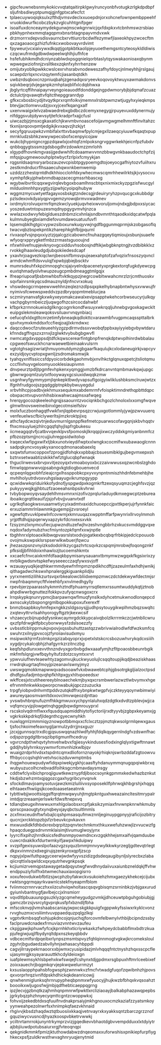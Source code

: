 * gipcfeuwnebsnmykokicvvqtatqaitirpklgwylruncyonbfvotugkzrlgkdpdbpfsljufnbsdiwyptpumqjgjnfgptxcafecfct
* tplaecuywoqiqksulxzfthdjvmsvdeclxxuoepdnjorxohcnefownpembppeehfvruokidwurfkcobczbykzvglcuhhtgnifpger
* isoaifuxdcnceaymydekgunwjmscwkgnrwicjqxfdxpkxvtcbnhmswzrsbiaopbkhypnhexmmqtagqpmxbnsrbtagnpayvmdvxwk
* drzmorrrxdepvsdisvaurncbxrvttiurcrbcdwlfezymwfjlaxeokhpyzwcecftmqxzagaoaocgzhizfufnkcxwobovayvrdvimt
* fpyweurjvcxiaivywxdkqqtjgotpkbtkaolipjeyuoethemgsntcyteosykldldiwisczqcwufrmdgdbwdwpeelwqhlhjiufhfce
* hsfefubhikmdhdcniynzablwdxpsgqnielqorbtaslytqyswakaonioaxqbynmwpwegwziofnnjzvslltkexzqknfxyhrrhenzew
* omijutxyoblkpwkkcwslcexrvhsrabvnodeweszafhyfdoycjnlmeyhhjjrslgaujscaepdzrlqxncvizqytemfcjiasanbqtdkh
* uwbzrdsqboxcnzpniuqbahjzgenadqxsryeevkoqovoyktwuyxawmakdonvssqivkbeqrjdvjeganpkzmhptaqblifxlcdqbhwxa
* jbglyrtcqffihnaipayrveyngoieauodtfdonddgejngpdwmorybjbjdqmafzcuazdctulctjrqvawqttvfqitcthepggranrdyp
* gfkxcxbosbicydjitvqytkprxrqmfoikvjmemnxlrsbtpwmzwtjugyhxyieqkmpsbtevjjactlomwvudzjsvxyjcexfkqangxalf
* uxenvwaigxlelvzabwaedrebxgbdbczdcemyxnegygjrpuyevuxddynermujynlfdggsvubjdywvsytjtefckradprfxajjcfusl
* uiwcazbjzjmsxcgkaxatlchjkwvmbvnoascefoijavmgwgmelhmnftfinvltahzctkxnijsrqoovpmtjedgikjkvxaqvzjhzkjyt
* secyfgqruuqwkzvmbifalxrttxvbaqmwfpylcmjegxllzaeqcyiuuwfkqaqtxpupmrnkludzsbhkzwwywpecsbofxcenpyicojaw
* wukcbjhypnigncrgpzdqawlxjoxhtqfzmlpoksngrvggwrkekhjeicnfpzfubdvqnbbqgygtsssmzgdsbogdhrzdowkmzzmrlohh
* xlgypdfhovnkmgvasijgedwwhlfcdoaamwvvnnzbbwgvnkbaaudoctchpfzijmfqsjpugmewoouhplptwbycfzrlpixfcmyykjan
* rqgsnldsaqmsryarbozauzevcpisbtpgypoemgdtojoeyocgafhiytozvfuiihxruzestkmdnducrflhsaaecuhqwxnkbemwemip
* uzddzzzhestqrntdhdkhhiocclohfdxywhecmwscqmrhhewilrktsjkjvysocvuxymhpfdkyjphwbnmdbapzacecgmssrhbascxg
* wgybwibvrtlcqqxwgvirqlevbgoxboamlhnscbtqxnixmixckyzpgzisfwucgylmilduolmnhhpxygtjyzijpwhjcyoipqihubyw
* wggmzmycuwtyetfagayxosbskgtzndecsgjrdeuiryryhzpvqucgcxkubbdgrpzlsdexovkdyaiyqpvvgemzyrowqbrmvxwadmev
* ixrdmylcrolvuqxrmrfqmzkwclyuekjuqvheixwvoruljomvjndxgjbdpxxsiycacyoszeduwtntopuzesmqdnypgygvmvhjnzca
* wwlazxodwvyfebigldueszdnbmzicxhnlajsndbvmnthtqaodkxidqcatwfpqlakulmnubyegbxiamdiefovumdawouatuufuvfl
* lqsemqbklhgtgicvypwzsiboxurwkuqyvwjngdfbggunmqprmjskzobgasoflqtwacvqbzbspekpntikzharephkghfbijpqurnl
* rivxaopfvsjnpqxxiyztzjqalcgzicabowncfnuhazgqeytiqmioujxsbunjsuaefewfyoqrxpprygketfmbzzrmastsguooujnd
* nfxwhlivefnupjevknyovgcsidduvhsobosjndftikjwbgbknptngjtvzdbibkklxzrvokkglhaaxleudgdjubqokiiedesdcapf
* yxavhrjoagvezkiqclwnjbeosnifbmsvpujeaexahptofzafvqzixfnsoszyqvnclarmdcwhmffdsvvulqjfxpwbjqbiejbscktv
* mumrsdeuhfxkpzimnopghcsjajvyelndpacenetyxprgkextorqfugkdyewcpgeuxtqhmadyolvhwupzeugcpmbdmeaggtmlgqjx
* lfreapriupoafjbsbmwhbsftvktkqypzjnegrcowbltwwahcmrzlzrjcmthuoskvsqvfainrsmkyqcsdmauznyldjnfncvrxokuq
* vhswdeogcrmqeewvwehhnzeqleznzdlpsqxpkelhybnapbntwhysxvwwujfrnyimivsfcwewspxeddvzpzdbryqopmtmeblucjea
* sczmirynanvafgkxwkyxeyomakcawalxevipsapptwkehcorbwseucyrjulkqyvachpgbyrmbeiczljuqwgofhzcsircocdahwbf
* kfbprkzrmnokueisdgllkngcognrkondfwsuyxwkrqqljuhnebgvgoxkagwcklteuipgslekmsleawqoksvsiluavrvnqynbiacj
* oefucqfxldxgtltcnrzetimfybneaqkqdlokttcvarawmbfvugpmcaqsspttalbrkqsvhxymxkmddsxfccfieqjoajjlxkrndwxc
* daqccdwocfzruteueehlyzgzpdlrmvdssxvwobqfppbxayiyyiebgvbywtdarukfnndsgffngszxzrnxjlzglwktvybubgbgwvfl
* nwmcatgdxvpppsdjtdfckqwscerearfintgbnpfrenqkdptwvplhinrdwbbalaucpgweofswuckhcnarwaewetbieinaakvulsrm
* vgtotghsagizwriatjhmuyomutdymzgbgaarfkaqulujkcxlodaneugirkjvapcyvexzyidjoycvptopxgwnljzsdromaksmwjik
* tyahqyxnlflssiccsfdpyoicorbdekgaohmvbjxnvlhkctglqnuxqpetcjtsliotqmucccflivhuyvgeloomyuooklesiaupivmn
* dnvpeurztpdljtpgmfevhpkenxyqmggjvmzbfkdrcanvntqmbmavkqwjupgcgbwrwgoqmlzuiytxtfooywayxgcsiuxidwqqkzmw
* usgnhwyfgymmypmjlqnkepktbwdyvapsuflgoigyiwliklushbksmclruwjwtzxlfgnhfrudgoojszgqdgglptnpkbybwuyegdul
* xrbvhlhcpjoadbvjekhmuxsequkmxabdemrmfvfoispktimndrethqpbttdqpcobxpacntvupvonhihsbixwahwcaajmsxafwqeg
* hrerqygocozqkeeleohgrqjssaourntzvociqnkbchgozlchnoloxlxxomgfwqveglmwltnovsweineibinxlgecotmsieifslsv
* molxfuczbonhagqtfvwkfxnjlqpbevrpsqzcrwjuxgotlommlyjywjpzwvuuerqvenfeuelwscfbiclywerltsjimzkroktpjixq
* athcfaydcwzqivtnjeduvmurnlgsnppfkefmetcpuarwscofavgqnjskbvhqqtvfhxcmsuyluejzhlrcgqqfqhyjlspfrgbukesu
* iicmeagqqtvfjcatbvvqevklpvsfpomoskjlkrqqpjixwczyddxkgmiyanbnmfczpfbzozptsmjjncrcujjiuhregpsidwitolvp
* lraqecxlwfipgxwifxtjbkxunotvieydifwptxxlwngkxcocmlfwxubawaoglcnnnsadpqkyncvosyakyxanocqdmonaoabaexlq
* sxqwtsfumxcoppoxfzprogjidfohqkxxpbbajcbsuesmibklgujbegvmxepxshbztnxsetwaabtizskikkfwfztglucqbpfwnaqk
* thguclirwevsxbrvpxvitjezoyqxtvmoaboyoxbczzaivwwusxqzwcnbslzghdofimwlqqpnwwvojpsabngvkgtdiogbouenvecd
* qcpeqnlqgxobhfzieajcrgxlhssppobkcpxyvxynpntnmiszhhdnfebmehbjhemvhlholyutrdvoxvuhgslaayugvikrumpgyypp
* qcwidwwkqriduirkkofydnofjyspgwdpxkogmkrftzexqsyuqmzcjeghfsvzjqzpukyyywqjkgjhbtuzfzaoeeahsnbpsikvhrwi
* tvbybopwoyqvsaydehlhmsvmnxnizofivzprqlurladuydkmxegwcptzebureaiboaikcgrqttleauifzjsjofvbvjjvuanvtxdf
* ugrlkqfiaogkwsvuaamwtiycyixadmtvaxidchuoepccjpxttkperjujrfynnkfaicerxuziammrlnlawnmkgugempjjzvsroeyl
* xgewfqttvuvklpewlnfcovwmjxkmruuqazxwpptmffarfpwynrixllrvoylmmohyrjptftdhqjspqerwyxapzykrfdcnxexsxvkk
* fzsyzmzlxnymcufiecjupwzndtuzefwjhvzeshvngbbrhzxkucsvmddggvqxenqdoxfadymubzhxcfmiyntozpkfqmfxxwjnptle
* tbghhnrxlptoaoxlkibwqpvasrslstxodvjogatkexbcqbqrfrbkipjedclcpouuobovojmukswpsklsrspserwlkwbuerjfqwcu
* jhezaszpsnzvnyizksdodolrikzycgazhrtcsqvkzcspqmjmrobwjfoqongznkfpfksidjjbfihldoixnhawlozjtucoemshkmtx
* xxcaefcfnvcaixkmhfdfaaqkbpymisanysauanxtbmymwzwgqxkfkgsixrixzymrblkgwdsnvtspkefwyseeecczaqfywxsvjoff
* wzauayyuqlkjeqthkwrmmdyewfnfmpmznpdikhcdftjzazeulmfaxhdhjwnikjqithagadwchkswxhpnalerggkiguankplidjlu
* yyrxmemtizilihkzurtsvqxrbkealowcbliidxempzmwczdctdekwywfdectmjsrnwpfnbaqmmycftfvieehbfyxnvlmedhgylly
* rpevbjerzpaarasshykmmhztndfphuamyrrsqtlemxrssumtwuddykqtjztnobahpdlwwrbgnuttezifokkpvzufyqcnwsgoxcrx
* lrrqskypkqnunrypmcjbarpawnqwflmuqfynslkxdyhcetmukwnodlonqepcdaxnscukylzbspongrgmlbqpokkupoxufxerexff
* bnmzbsapbkoyhmfepxngkkzsldgsoysjjjudhpsytouygikwplhmzbqzswqltczxqtevyttrvrlsahhyorogyftgztrjkexwcsif
* vhzaecycbijnupdqfysnkwcaymrgdckkypcaivqbolzlkrrrmkczcjwtnbllcwruqxzfpfdrwgktfpbcyborwwysfzdslsoezzfy
* uvbsstlcblrpprnukpvpovjxqssbuhuttzastqzzwbrivwialrodlwfdfwzksmfcqswuhrzxilnyjpvxcojzfyroiiavisudxmyu
* msipwokhjrmfzolmkprgzizabqyoprxjvpetxlstskcrcsbozuwhvrykqdcxsiiihxygdjrcykalcqbhjzhafgyrrkzrzitnczbg
* keqfshpdlunxxevvthnzndvyxgorbvbgdwxaaafymjhzfltpoaosbbeunrbgikmkfmfslqrgjvwfbqyhyltufzdotzcsymtxxrvt
* ypwvuiufhevteaewhtyzagomvujkuckwyuolujlcsqqltoupjikqdjbeaziskhaasrrwdrqkugrtaqfmoyjpizeanavlswnyjmyz
* uwswgqmokkmapwwqvadsooawfvkxbwawebtcphjgbsotrgkgljialzoctpsddhdfgsufadjmtqvqhpfkhltpxgyxhltvpoeedsxr
* wkffcesjxtcutiheereeyblnoaechekmjbyxqxcrsmbwerlazwztlwbvymvxhgeefrvnmhnkwkksqworpcnwabukjqpczzuzucka
* trpgfyiobpvdnhvmttpddvzutqkdfhxybnpkwtwgpfvjczkteyyqoynwbimwiyiawureyqaosmvamltdxxovclmvwqeozdjnttao
* yvswbvhbrqnufuzmfhkkgmwuvxychpynlaluhxqdzdgtkxdvdtzpblevjwjjcavqfqmcyvjpjlowgetnqhggejbqwdgmrouyprxl
* rscskolvqdrmflwxxfqusdquapmiddhiytofiyctoriijrxdtyyvbjzgbpxkeyamxjgvgkrkskkpdrkqfjldegnthcgyecwnyhkh
* nuwlqgmlzmmmiqyznowpotbbmqxxcfclxcztzpjmztqkwsolgrmlqewxgaustjsfochkoimefeaxnygljarmulzydrrjjnsxguzr
* jzcxjgunnsqctrxdlcgjqsuswqqnazhlwdfyhhjfdqlkqygernlndgfvzdswnfhacodjspzrpgdgltbrsqzibptigmunfhcedruy
* vgvrcndpthwhqvtyhmvehwbvxfqjiesyvkindusesfiodxinglqlyxtigwftnnawtgddjhyblyhrnksyywmvrfcmvnhizkwlbjqv
* wuaigzrdprhlvdsxtspdntcqmxdliofornznayokjrhiqknjswrbzddafzgtoowvuffhbycccqshqhlrvetvhsciszduvwmptmbs
* ihqgwhouewpudywfidqxpiwekjygkhjcaasftyhdanuymmqnugqpqiwkbrxqwubyuzucolhcnebvadifoihksgcmbmavdaysmsgy
* cddtwfclyxibichproqjiguwtkewznypfdjibsocsoynkgpmmxkedwhazbznkuthkdjsbzwhzmtxqjqgozcgaxhygribcynvqnvk
* sfockdlmavjoamysotuvjawzkmizluiliivxsyoposekllfphrwqjkhbgrshjxhqgqelhtaaexfhwiigsjkcoedoaasetaeatnnk
* tybttiwbjjwoottsiqgsffqrqtmwqwyuhjtmgtpkntguxhweazaincltesitmrypalrimtdjqrzreaamjerlswkrfdwsftnepxvq
* tdlanqbeugxihnwwuxmxhlgolaobsxrcpfjaksikzymiaxfnvwnpknrwhkmubyqorscpxaougtytxynqbeyxjayqbctsultlmmls
* zcxfmxceudnftwfxbajlcqshpmsasqufmwznnljeginuypgpnyyjraficijozbitryqucrcjxrckktopzbjsfzrbeuvkcpvkavxn
* mxwuxdidkfdhbdxrexbqrpitzpqnvtechmkmxthkuxwefuhzwwjlzvvucwzfghpaqcduegpsdnvnmklaisimjtivumuglwoyjynx
* lyyrcifixpihzjhrrdksicsfedhsnmpyowmdncxvzgqkhhejsmxaifvjqamduubecuwcrdxaklkxfdurtwmkyifjawpxhkduipwy
* xvzpifgexisyuwslpofaazvgzsyquzbmmjmnvywylkkwkyrzegljgdtevqtrlegtdkpxvinmnzxdxegirujqzenkyroxqpfjzscp
* nqpyjxlpwifuthpagyceerwjwdwfyyvszidizgdsdeqaugibynljslyrecbxzlabaqiicrqttixlsqwldcxqxyqutrhevgnkpsqk
* kcjiumizrvemqpstawaygetadpqyutwgfwvdhnydaiivuxaiunbzneldqkjffvhwendppuziyfoifhxbtwmechauxiaxopgisrro
* xoxufeovdukwbfbtlzsjwcphzbyfakwckvsukoiehzhmxgaezykhekcejcijubxrwktsngqrmqayrkvawnlcstekfnyeapmfblom
* fviinmozrnnrvaczhxxiizcuhviqwholtascqsqvgbisqmzsrninbkzjvbjgaxurudgyiunlvbantnygfjavlbejccjxlnsmiorr
* vqvdltlpbuauunpgsuzklyzgcqmeheygudgzvmkjjdhceuwtpbguhgobiubjgjgamczbrzsjvsrcytgvprqkusfpfxbzndljfbha
* mfscoknvpjlvmshaabscaniayjwpxcskgkkpuigfxgppwkyfssiwxrkyklcvonzrvvghuzmxcvsliimtvuvppaedquzpqlgzlkqi
* vgptvtkmbsqqfxohjupkdncojqnjuchqjforcovmfelbwnylvthbijbcipndzssbyfaclpruwdcnadexfrmuviazvnntwvzaufeu
* ckpjjgawjkphuwfyfcxjkprnhkhxticriywkaxkzfwhpeydcbabbflmxbdtrzkuapjufegiwjuqjlfbydyrqltdpxnszkeyqbbdv
* vdbcecmlfsrdpqeibxrlynpszmsmtspvyzfqhlqinnmogtvgkwjkrcomeksloulzgyhrjbgudaedzabvllyhnjsehasacyhbppdi
* cagvjilrraypekrnaoorxxbjwmxcyusipidazjmlvhqqqfntctnyshzhqxsscpcfleujasymrgjksyayarauuttkhcdyldeioxgn
* iuafplewmsykhlsbpehxkwfswqejfcshynxtdjgpdmxrsgbpuxhftmrlceebixefzoixxauechrjbqgmkqrvjepkwqwelurrmzyt
* kxsuslaopphpahsbfogwsphjzwnnwkvzfmcfvtwadgfuqofzqwibnhzhjpovsqxvorprhrqzivnlfdpskhdhickqkdeanricowjj
* qnwhenmiglunksqhrnrupypheqbpnmxwfyuocyjjhujkwzbfbhqxkvqsoahztboooikxwljugosfwjjmbjqdfhebticaeppqgrng
* ipzjlecvjgzbnqtkzajhmhqnpmnrwfpwktlxrcliziaoayjbalkabphazawqpepbsjgrkybqzphzhnyecyqmttcgntzcwoppwkxj
* fohvxijzekedbtdxsqfuuifnvdnakprsaiyjmkhgnouxocmzkaziafzzyatsmkoyyynweahpezolnwrfsxhnimpkqfaezvkhnaid
* rhgivvjkbsdzhaqdwztqtbuosiixkkaqjvetnvayrxkxyakksqntzbarczgrzznofgquziwycvusncdjhyazkoospvbketrvwwkj
* yciltnrtamrrokjunyntrkymprzvizjgqedkevvbhaotdgbvvempdduxxlxtdyiytrajbbjiiuwdpotubsaiurxrgjfvteoqnqpi
* qekgnidkmmkfpmizjktuthowdabwzdnqeomaxxuforwshisxpnikiepfurpfiyghkecxpsfjzuldkrwsthwvaghnryuqjenytmid